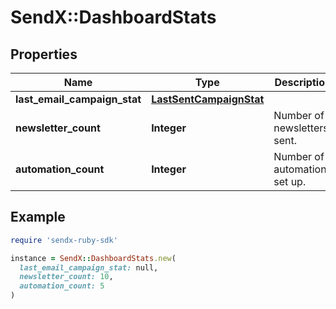 # SendX::DashboardStats

## Properties

| Name | Type | Description | Notes |
| ---- | ---- | ----------- | ----- |
| **last_email_campaign_stat** | [**LastSentCampaignStat**](LastSentCampaignStat.md) |  | [optional] |
| **newsletter_count** | **Integer** | Number of newsletters sent. | [optional] |
| **automation_count** | **Integer** | Number of automations set up. | [optional] |

## Example

```ruby
require 'sendx-ruby-sdk'

instance = SendX::DashboardStats.new(
  last_email_campaign_stat: null,
  newsletter_count: 10,
  automation_count: 5
)
```

